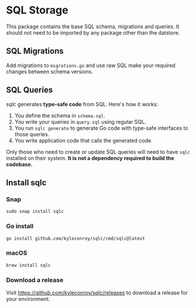 # SQL Storage

This package contains the base SQL schema, migrations and queries. It should not need to be imported by any package other than the datstore.

## SQL Migrations

Add migrations to `migrations.go` and use raw SQL make your required changes between schema versions.

## SQL Queries

_sqlc_ generates **type-safe code** from SQL. Here's how it works:

1. You define the schema in `schema.sql`.
1. You write your queries in `query.sql` using regular SQL.
1. You run `sqlc generate` to generate Go code with type-safe interfaces to those queries.
1. You write application code that calls the generated code.

Only those who need to create or update SQL queries will need to have `sqlc` installed on their system. **It is not a dependency required to build the codebase.**

## Install sqlc

### Snap

`sudo snap install sqlc`

### Go install

`go install github.com/kyleconroy/sqlc/cmd/sqlc@latest`

### macOS

`brew install sqlc`

### Download a release

Visit <https://github.com/kyleconroy/sqlc/releases> to download a release for your environment.
